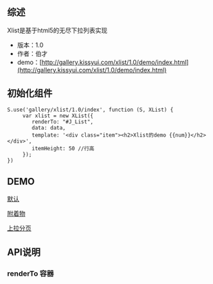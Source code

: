 ## 综述

Xlist是基于html5的无尽下拉列表实现

* 版本：1.0
* 作者：伯才
* demo：[http://gallery.kissyui.com/xlist/1.0/demo/index.html](http://gallery.kissyui.com/xlist/1.0/demo/index.html)

## 初始化组件
		
    S.use('gallery/xlist/1.0/index', function (S, XList) {
         var xlist = new XList({
         	renderTo: "#J_List",
	        data: data,
	        template: '<div class="item"><h2>Xlist的demo {{num}}</h2></div>',
	        itemHeight: 50 //行高
         });
    })
	

## DEMO

[默认](./demo/default.html)

[附着物](./demo/stickies.html)

[上拉分页](./demo/pagination.html)

## API说明

### renderTo 容器


